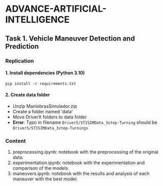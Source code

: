 # ADVANCE-ARTIFICIAL-INTELLIGENCE
## Task 1. Vehicle Maneuver Detection and Prediction

### Replication

#### 1. Install dependencies (Python 3.10)
```
pip install -r requirements.txt
```

#### 2. Create data folder
- Unzip ManiobrasSimulador.zip
- Create a folder named 'data'
- Move DriverX folders to data folder
- **Error**: Typo in filename `Driver5/STISIMData_3step-Turning` should be `Driver5/STISIMData_3step-Turnings`


### Content
1.  preprocessing.ipynb: notebook with the preprocessing of the original data.
2.  experimentation.ipynb: notebook with the experimentation and comparison of the models.
3.  maneuvers.ipynb: notebook with the results and analysis of each maneuver with the best model.
